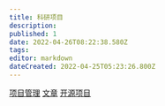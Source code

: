 ```yaml
---
title: 科研项目
description: 
published: 1
date: 2022-04-26T08:22:38.580Z
tags: 
editor: markdown
dateCreated: 2022-04-25T05:23:26.800Z
---
```


[项目管理](/zh/科研/科研项目/OKRs)
[文章](/zh/科研/科研项目/papers)
[开源项目](/zh/科研/科研项目/开源代码)